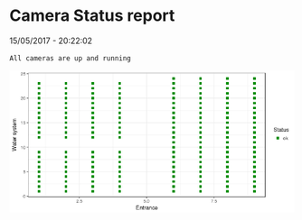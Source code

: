 Camera Status report
================
15/05/2017 - 20:22:02

    All cameras are up and running

![](camreport_files/figure-markdown_github/unnamed-chunk-2-1.png)
